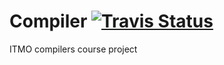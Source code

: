 # Compiler [![Travis Status](https://travis-ci.org/vrom911/Compiler.svg?branch=master)](https://travis-ci.org/vrom911/Compiler)
ITMO compilers course project
